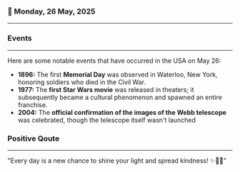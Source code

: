 ### 📅 Monday, 26 May, 2025
------
### Events
------
Here are some notable events that have occurred in the USA on May 26:

- **1896:** The first **Memorial Day** was observed in Waterloo, New York, honoring soldiers who died in the Civil War.
- **1977:** The **first Star Wars movie** was released in theaters; it subsequently became a cultural phenomenon and spawned an entire franchise.
- **2004:** The **official confirmation of the images of the Webb telescope** was celebrated, though the telescope itself wasn't launched
### Positive Qoute
------
"Every day is a new chance to shine your light and spread kindness! ✨🌻💖"
